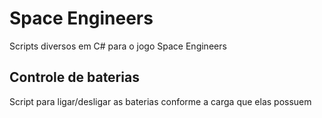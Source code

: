 # Space Engineers
Scripts diversos em C# para o jogo Space Engineers

## Controle de baterias
Script para ligar/desligar as baterias conforme a carga que elas possuem
